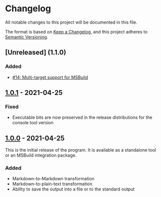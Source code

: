 Changelog
=========

All notable changes to this project will be documented in this file.

The format is based on [Keep a Changelog](https://keepachangelog.com/en/1.0.0/), and this project adheres to [Semantic Versioning](https://semver.org/spec/v2.0.0.html).

## [Unreleased] (1.1.0)
### Added
- [#14: Multi-target support for MSBuild](https://github.com/ForNeVeR/ChangelogAutomation/issues/14)

## [1.0.1] - 2021-04-25
### Fixed
- Executable bits are now preserved in the release distributions for the console tool version

## [1.0.0] - 2021-04-25
This is the initial release of the program. It is available as a standalone tool or an MSBuild integration package.

### Added
- Markdown-to-Markdown transformation
- Markdown-to-plain-text transformation
- Ability to save the output into a file or to the standard output

[1.0.0]: https://github.com/ForNeVeR/ChangelogAutomation/releases/tag/v1.0.0
[1.0.1]: https://github.com/ForNeVeR/ChangelogAutomation/compare/v1.0.0...v1.0.1
